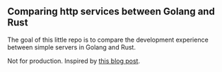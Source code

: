 ## Comparing http services between Golang and Rust

The goal of this little repo is to compare the development experience between simple servers in Golang and Rust.

Not for production. Inspired by [this blog post](https://www.shuttle.rs/blog/2023/09/27/rust-vs-go-comparison). 